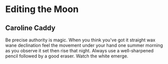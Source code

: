 # Editing the Moon
## Caroline Caddy
Be precise
authority is magic.
When you think you've got it straight
wax wane declination
feel the movement under your hand
one summer morning
as you observe it set
then rise that night.
Always use a well-sharpened pencil
followed by a good eraser.
Watch the white emerge.